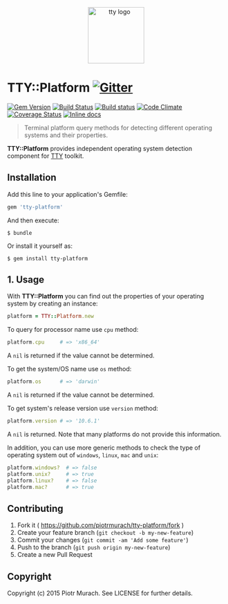 <div align="center">
  <a href="https://piotrmurach.github.io/tty" target="_blank"><img width="130" src="https://cdn.rawgit.com/piotrmurach/tty/master/images/tty.png" alt="tty logo" /></a>
</div>

# TTY::Platform [![Gitter](https://badges.gitter.im/Join%20Chat.svg)][gitter]

[![Gem Version](https://badge.fury.io/rb/tty-platform.svg)][gem]
[![Build Status](https://secure.travis-ci.org/piotrmurach/tty-platform.svg?branch=master)][travis]
[![Build status](https://ci.appveyor.com/api/projects/status/f0oeux03trg78uui?svg=true)][appveyor]
[![Code Climate](https://codeclimate.com/github/piotrmurach/tty-platform/badges/gpa.svg)][codeclimate]
[![Coverage Status](https://coveralls.io/repos/github/piotrmurach/tty-platform/badge.svg)][coverage]
[![Inline docs](http://inch-ci.org/github/piotrmurach/tty-platform.svg?branch=master)][inchpages]

[gitter]: https://gitter.im/piotrmurach/tty
[gem]: http://badge.fury.io/rb/tty-platform
[travis]: http://travis-ci.org/piotrmurach/tty-platform
[appveyor]: https://ci.appveyor.com/project/piotrmurach/tty-platform
[codeclimate]: https://codeclimate.com/github/piotrmurach/tty-platform
[coverage]: https://coveralls.io/github/piotrmurach/tty-platform
[inchpages]: http://inch-ci.org/github/piotrmurach/tty-platform

> Terminal platform query methods for detecting different operating systems and their properties.

**TTY::Platform** provides independent operating system detection component for [TTY](https://github.com/piotrmurach/tty) toolkit.

## Installation

Add this line to your application's Gemfile:

```ruby
gem 'tty-platform'
```

And then execute:

    $ bundle

Or install it yourself as:

    $ gem install tty-platform

## 1. Usage

With **TTY::Platform** you can find out the properties of your operating system by creating an instance:

```ruby
platform = TTY::Platform.new
```

To query for processor name use `cpu` method:

```ruby
platform.cpu     # => 'x86_64'
```

A `nil` is returned if the value cannot be determined.

To get the system/OS name use `os` method:

```ruby
platform.os      # => 'darwin'
```

A `nil` is returned if the value cannot be determined.

To get system's release version use `version` method:

```ruby
platform.version # => '10.6.1'
```

A `nil` is returned. Note that many platforms do not provide this information.

In addition, you can use more generic methods to check the type of operating system out of `windows`, `linux`, `mac` and `unix`:

```ruby
platform.windows?  # => false
platform.unix?     # => true
platform.linux?    # => false
platform.mac?      # => true
```

## Contributing

1. Fork it ( https://github.com/piotrmurach/tty-platform/fork )
2. Create your feature branch (`git checkout -b my-new-feature`)
3. Commit your changes (`git commit -am 'Add some feature'`)
4. Push to the branch (`git push origin my-new-feature`)
5. Create a new Pull Request

## Copyright

Copyright (c) 2015 Piotr Murach. See LICENSE for further details.
